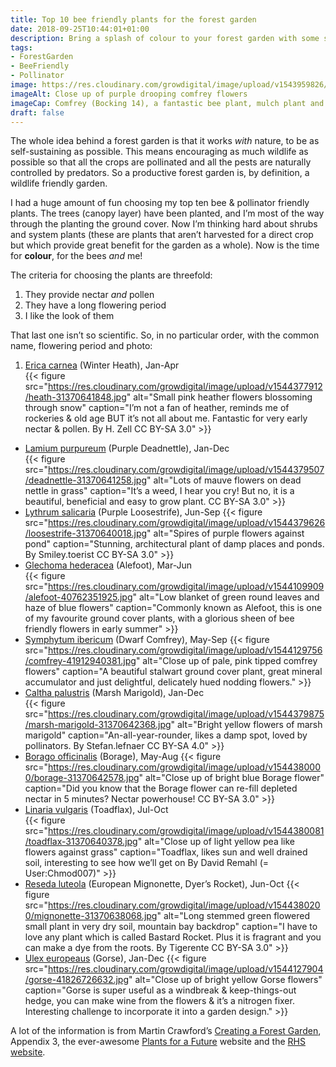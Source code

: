 ```yaml
---
title: Top 10 bee friendly plants for the forest garden
date: 2018-09-25T10:44:01+01:00
description: Bring a splash of colour to your forest garden with some stalwart “system plants”, providing a much needed boost of all-year-round nectar and pollen for your friendly pollinators and predators 🐝
tags: 
- ForestGarden
- BeeFriendly
- Pollinator
image: https://res.cloudinary.com/growdigital/image/upload/v1543959826/comfrey-flower-29851000577.jpg
imageAlt: Close up of purple drooping comfrey flowers
imageCap: Comfrey (Bocking 14), a fantastic bee plant, mulch plant and all-round thuggish good guy
draft: false
---
```


The whole idea behind a forest garden is that it works _with_ nature, to be as self-sustaining as possible. This means encouraging as much wildlife as possible so that all the crops are pollinated and all the pests are naturally controlled by predators. So a productive forest garden is, by definition, a wildlife friendly garden.

I had a huge amount of fun choosing my top ten bee & pollinator friendly plants. The trees (canopy layer) have been planted, and I’m most of the way through the planting the ground cover. Now I’m thinking hard about shrubs and system plants (these are plants that aren’t harvested for a direct crop but which provide great benefit for the garden as a whole). Now is the time for **colour**, for the bees _and_ me!

The criteria for choosing the plants are threefold:

1. They provide nectar _and_ pollen
2. They have a long flowering period
3. I like the look of them

That last one isn’t so scientific. So, in no particular order, with the common name, flowering period and photo:

1. [Erica carnea](https://www.rhs.org.uk/Plants/89384/i-Erica-carnea-i-Loughrigg/Details) (Winter Heath), Jan-Apr  
  {{< figure src="https://res.cloudinary.com/growdigital/image/upload/v1544377912/heath-31370641848.jpg" alt="Small pink heather flowers blossoming through snow" caption="I’m not a fan of heather, reminds me of rockeries & old age BUT it’s not all about me. Fantastic for very early nectar & pollen. By H. Zell CC BY-SA 3.0" >}}
* [Lamium purpureum](https://pfaf.org/user/plant.aspx?latinname=Lamium+purpureum) (Purple Deadnettle), Jan-Dec  
  {{< figure src="https://res.cloudinary.com/growdigital/image/upload/v1544379507/deadnettle-31370641258.jpg" alt="Lots of mauve flowers on dead nettle in grass" caption="It’s a weed, I hear you cry! But no, it is a beautiful, beneficial and easy to grow plant. CC BY-SA 3.0" >}}
* [Lythrum salicaria](https://pfaf.org/user/plant.aspx?latinname=Lythrum+salicaria) (Purple Loosestrife), Jun-Sep
  {{< figure src="https://res.cloudinary.com/growdigital/image/upload/v1544379626/loosestrife-31370640018.jpg" alt="Spires of purple flowers against pond" caption="Stunning, architectural plant of damp places and ponds. By Smiley.toerist CC BY-SA 3.0" >}}
* [Glechoma hederacea](https://pfaf.org/user/plant.aspx?latinname=Glechoma+hederacea) (Alefoot), Mar-Jun  
  {{< figure src="https://res.cloudinary.com/growdigital/image/upload/v1544109909/alefoot-40762351925.jpg" alt="Low blanket of green round leaves and haze of blue flowers" caption="Commonly known as Alefoot, this is one of my favourite ground cover plants, with a glorious sheen of bee friendly flowers in early summer" >}}
* [Symphytum ibericum](https://www.rhs.org.uk/Plants/75444/i-Symphytum-ibericum-i/Details) (Dwarf Comfrey), May-Sep
  {{< figure src="https://res.cloudinary.com/growdigital/image/upload/v1544129756/comfrey-41912940381.jpg" alt="Close up of pale, pink tipped comfrey flowers" caption="A beautiful stalwart ground cover plant, great mineral accumulator and just delightful, delicately hued nodding flowers." >}}
* [Caltha palustris](https://pfaf.org/user/plant.aspx?latinname=Caltha+palustris) (Marsh Marigold), Jan-Dec  
  {{< figure src="https://res.cloudinary.com/growdigital/image/upload/v1544379875/marsh-marigold-31370642368.jpg" alt="Bright yellow flowers of marsh marigold" caption="An-all-year-rounder, likes a damp spot, loved by pollinators. By Stefan.lefnaer CC BY-SA 4.0" >}}
* [Borago officinalis](https://pfaf.org/user/plant.aspx?latinname=Borago+officinalis) (Borage), May-Aug
  {{< figure src="https://res.cloudinary.com/growdigital/image/upload/v1544380000/borage-31370642578.jpg" alt="Close up of bright blue Borage flower" caption="Did you know that the Borage flower can re-fill depleted nectar in 5 minutes? Nectar powerhouse! CC BY-SA 3.0" >}}  
* [Linaria vulgaris](https://pfaf.org/user/plant.aspx?latinname=Linaria+vulgaris) (Toadflax), Jul-Oct  
  {{< figure src="https://res.cloudinary.com/growdigital/image/upload/v1544380081/toadflax-31370640378.jpg" alt="Close up of light yellow pea like flowers against grass" caption="Toadflax, likes sun and well drained soil, interesting to see how we’ll get on By David Remahl (= User:Chmod007)" >}}
* [Reseda luteola](https://pfaf.org/user/plant.aspx?latinname=Reseda+luteola) (European Mignonette, Dyer’s Rocket), Jun-Oct
  {{< figure src="https://res.cloudinary.com/growdigital/image/upload/v1544380200/mignonette-31370638068.jpg" alt="Long stemmed green flowered small plant in very dry soil, mountain bay backdrop" caption="I have to love any plant which is called Bastard Rocket. Plus it is fragrant and you can make a dye from the roots. By Tigerente CC BY-SA 3.0" >}}
* [Ulex europeaus](https://pfaf.org/user/plant.aspx?latinname=Ulex+europaeus) (Gorse), Jan-Dec
  {{< figure src="https://res.cloudinary.com/growdigital/image/upload/v1544127904/gorse-41826726632.jpg" alt="Close up of bright yellow Gorse flowers" caption="Gorse is super useful as a windbreak & keep-things-out hedge, you can make wine from the flowers & it’s a nitrogen fixer. Interesting challenge to incorporate it into a garden design." >}}

A lot of the information is from Martin Crawford’s [Creating a Forest Garden](https://www.agroforestry.co.uk/product/creating-a-forest-garden-2/), Appendix 3, the ever-awesome [Plants for a Future](https://pfaf.org/) website and the [RHS website](https://www.rhs.org.uk/).
